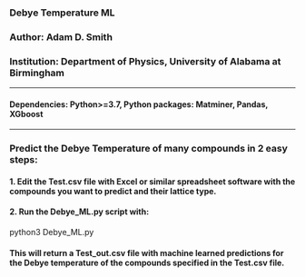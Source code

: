 ### Debye Temperature ML
### Author: Adam D. Smith 
### Institution: Department of Physics, University of Alabama at Birmingham
___________________________________________________________________________
#### Dependencies:  Python>=3.7, Python packages: Matminer, Pandas, XGboost
___________________________________________________________________________
### Predict the Debye Temperature of many compounds in 2 easy steps:

#### 1. Edit the Test.csv file with Excel or similar spreadsheet software with the compounds you want to predict and their lattice type. 

#### 2. Run the Debye_ML.py script with: 
python3 Debye_ML.py
#### This will return a Test_out.csv file with machine learned predictions for the Debye temperature of the compounds specified in the Test.csv file.
